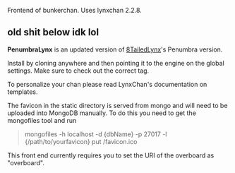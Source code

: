 Frontend of bunkerchan. Uses lynxchan 2.2.8.

old shit below idk lol
----
**PenumbraLynx** is an updated version of [8TailedLynx](https://gitgud.io/obongo/8TailedLynx)'s Penumbra version.

Install by cloning anywhere and then pointing it to the engine on the global settings. Make sure to check out the correct tag.

To personalize your chan please read LynxChan's documentation on templates.

The favicon in the static directory is served from mongo and will need to be uploaded into MongoDB manually. To do this you need to get the 
mongofiles tool and run

> mongofiles -h localhost -d {dbName} -p 27017 -l {/path/to/yourfavicon} put /favicon.ico

This front end currently requires you to set the URI of the overboard as "overboard".
